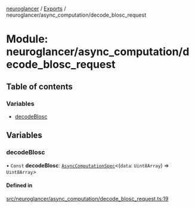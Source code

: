 [neuroglancer](../README.md) / [Exports](../modules.md) / neuroglancer/async\_computation/decode\_blosc\_request

# Module: neuroglancer/async\_computation/decode\_blosc\_request

## Table of contents

### Variables

- [decodeBlosc](neuroglancer_async_computation_decode_blosc_request.md#decodeblosc)

## Variables

### decodeBlosc

• `Const` **decodeBlosc**: [`AsyncComputationSpec`](../interfaces/neuroglancer_async_computation.AsyncComputationSpec.md)<(`data`: `Uint8Array`) => `Uint8Array`\>

#### Defined in

[src/neuroglancer/async_computation/decode_blosc_request.ts:19](https://github.com/ActiveBrainAtlas2/neuroglancer/blob/91617476/src/neuroglancer/async_computation/decode_blosc_request.ts#L19)
